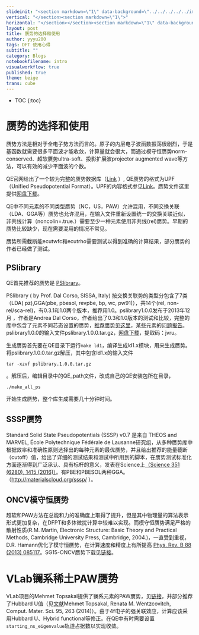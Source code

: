 ```yaml
---
slideinit: "<section markdown=\"1\" data-background=\"../../../../../img/slidebackground.png\"><section markdown=\"1\">"
vertical: "</section><section markdown=\"1\">"
horizontal: "</section></section><section markdown=\"1\" data-background=\"../../../../../img/slidebackground.png\"><section markdown=\"1\">"
layout: post
title: 赝势的选择和使用
author: yyyu200
tags: DFT 使用心得
subtitle: ""
category: Blogs
notebookfilename: intro
visualworkflow: true
published: true
theme: beige
trans: cube
---
```



* TOC
{:toc}

#  赝势的选择和使用

赝势方法是相对于全电子势方法而言的。原子的内层电子波函数振荡很剧烈，于是基函数就需要很多平面波才能收敛，计算量就会很大，而通过模守恒赝势norm-conserved、超软赝势ultra-soft、投影扩展波projector augmented wave等方法，可以有效的减少平面波的个数。

QE官网给出了一个较为完整的赝势数据库（[Link](http://www.quantum-espresso.org/pseudopotentials/) ）, QE赝势的格式为UPF（Unified Pseudopotential Format）。UPF的内容格式参见[Link](http://www.quantum-espresso.org/pseudopotentials/unified-pseudopotential-format/)。赝势文件这里提供[网盘下载](https://pan.baidu.com/s/1c1ZOQli)。

QE中不同元素的不同类型赝势（NC，US，PAW）允许混用，不同交换关联（LDA、GGA等）赝势也允许混用，在输入文件重新设置统一的交换关联近似，非共线计算（noncolin=.true.）需要至少一种元素使用非共线(rel)赝势。早期的赝势比较缺少，现在需要混用的情况不常见。

赝势所需截断能ecutwfc和ecutrho需要测试以得到准确的计算结果，部分赝势的作者已经做了测试。

## PSlibrary

QE首先推荐的赝势是 [PSlibrary](http://theossrv1.epfl.ch/Main/Pseudopotentials)。

PSlibrary ( by Prof. Dal Corso, SISSA, Italy) 按交换关联势的类型分包含了7类（LDA( pz),GGA(pbe, pbesol, revpbe, bp, wc, pw91)），共14个(rel, non-rel/sca-rel)，有0.3.1和1.0两个版本，推荐用1.0。pslibrary1.0.0发布于2013年12月 ，作者是Andrea Dal Corso，作者给出了0.3和1.0版本的测试和比较，完整的库中包含了元素不同芯态设置的赝势，[推荐赝势见这里](http://people.sissa.it/~dalcorso/PP_list.html)，某些元素的[问题报告](http://people.sissa.it/~dalcorso/pslibrary_help.html)。
pslibrary1.0.0的输入文件pslibrary.1.0.0.tar.gz，[网盘下载](https://pan.baidu.com/s/1f4Rdd7EY1q28OZCMlMsMwg)，提取码：jvru。 

生成赝势首先要在QE目录下运行```make ld1```，编译生成ld1.x模块，用来生成赝势。将pslibrary.1.0.0.tar.gz解压，其中包含ld1.x的输入文件

```tar -xzvf pslibrary.1.0.0.tar.gz```

。解压后，编辑目录中的QE_path文件，改成自己的QE安装包所在目录，

```
./make_all_ps
```

开始生成赝势，整个库生成需要几十分钟时间。

## SSSP赝势

Standard Solid State Pseudopotentials (SSSP) v0.7 是来自 THEOS and MARVEL, École Polytechnique Fédérale de Lausanne研究组，从多种赝势库中根据效率和准确性原则选择出的每种元素的最优赝势，并且给出推荐的能量截断（cutoff）值，给出了详细的测试结果和测试中所用到的脚本，在赝势测试标准化方面逐渐得到广泛承认、具有标杆的意义，发表在Science上[（Science 351 (6280), 1415 (2016)）](https://science.sciencemag.org/content/351/6280/aad3000)。有PBE和PBESOL两种GGA。 （http://materialscloud.org/sssp/ ）。

## ONCV模守恒赝势

超软和PAW方法在总能和力的准确度上取得了提升，但是其中物理量的算法表示形式更加复杂，在DFPT和多体微扰计算中较难以实现。而模守恒赝势满足严格的散射性质(R.M. Martin, Electronic Structure: Basic Theory and Practical Methods, Cambridge University Press, Cambridge, 2004.)，一直受到重视，D.R. Hamann优化了模守恒赝势，在计算速度和精度上有所提高 [Phys. Rev. B 88 (2013) 085117](http://dx.doi.org/10.1103/PhysRevB.88.085117)。SG15-ONCV赝势下载见[链接](http://quantum-simulation.org/potentials/sg15_oncv/)。

# VLab镧系稀土PAW赝势

VLab项目的Mehmet Topsakal提供了镧系元素的PAW赝势，见[链接](http://www.mineralscloud.com/resources/repaw/index.shtml)，并部分推荐了Hubbard U值（见[文献](http://dx.doi.org/10.1016/j.commatsci.2014.07.030)Mehmet Topsakal, Renata M. Wentzcovitch, Comput. Mater. Sci. 95, 263 (2014)）。由于4f电子的强关联效应，计算应该采用Hubbard U、Hybrid functional等修正。在QE中有时需要设置`starting_ns_eigenvalue`轨道占据数以实现收敛。


